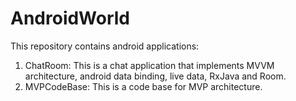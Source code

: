 # AndroidWorld
This repository contains android applications:
1. ChatRoom: This is a chat application that implements MVVM architecture, android data binding, live data, RxJava and Room.
2. MVPCodeBase: This is a code base for MVP architecture.

